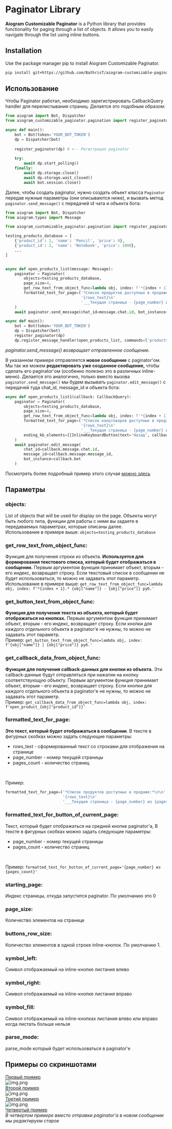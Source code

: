 # Paginator Library

**Aiogram Customizable Paginator** is a Python library that provides functionality for paging through a list of objects. It allows you to easily navigate through the list using inline buttons.

## Installation

Use the package manager pip to install Aiogram Customizable Paginator.

```bash
pip install git+https://github.com/BathrisT/aiogram-customizable-paginator
```

## Использование

Чтобы Paginator работал, необходимо зарегистрировать CallbackQuery handler для перелистывания страниц. Делается это подобным образом:
```python
from aiogram import Bot, Dispatcher
from aiogram_customizable_paginator.pagination import register_paginator

async def main():
    bot = Bot(token='YOUR_BOT_TOKEN')
    dp = Dispatcher(bot)
    
    register_paginator(dp) # <-- Регистрация paginator
    
    try:
        await dp.start_polling()
    finally:
        await dp.storage.close()
        await dp.storage.wait_closed()
        await bot.session.close()
```

Далее, чтобы создать paginator, нужно создать объект класса `Paginator` передав нужные параметры (они описываются ниже), и вызвать метод `paginator.send_message()` с передачей id чата и объекта бота:
```python
from aiogram import Bot, Dispatcher
from aiogram.types import Message

from aiogram_customizable_paginator.pagination import register_paginator, Paginator

testing_products_database = [
    {'product_id': 1, 'name': 'Pencil', 'price': 0},
    {'product_id': 2, 'name': 'Notebook', 'price': 1000},
    ...
]


async def open_products_list(message: Message):
    paginator = Paginator(
        objects=testing_products_database,
        page_size=4,
        get_row_text_from_object_func=lambda obj, index: f'*{index + 1}.* {obj["name"]} - {obj["price"]} руб.',
        formatted_text_for_page=('*Список продуктов доступных в продаже:*\n\n'
                                 '{rows_text}\n'
                                 '___Текущая страница - {page_number} из {pages_count}___')
    )
    await paginator.send_message(chat_id=message.chat.id, bot_instance=message.bot)

async def main():
    bot = Bot(token='YOUR_BOT_TOKEN')
    dp = Dispatcher(bot)
    register_paginator(dp)
    dp.register_message_handler(open_products_list, commands=['products'])
```
_paginator.send_message() возвращает отправленное сообщение._<br/>

В указанном примере отправляется **новое сообщение** с paginator'ом. Мы так же можем **редактировать уже созданное сообщение,** чтобы сделать его paginator'ом (особенно полезно это в различных inline-меню). Делается это аналогично, только вместо вызова `paginator.send_message()` мы будем вызывать `paginator.edit_message()` с передачей туда chat_id, message_id и объекта бота:
```python
async def open_products_list1(callback: CallbackQuery):
    paginator = Paginator(
        objects=testing_products_database,
        page_size=4,
        get_row_text_from_object_func=lambda obj, index: f'*{index + 1}.* {obj["name"]} - {obj["price"]} руб.',
        formatted_text_for_page=('*Список канцтоваров доступных в продаже:*\n\n'
                                 '{rows_text}\n'
                                 '___Текущая страница - {page_number} из {pages_count}___'),
        ending_kb_elements=[[InlineKeyboardButton(text='Назад', callback_data='products_list')]]
    )
    await paginator.edit_message(
        chat_id=callback.message.chat.id,
        message_id=callback.message.message_id,
        bot_instance=callback.bot
    )
```
Посмотреть более подробный пример этого случая [можно здесь](./examples/example_4.py)

## Параметры
### objects:
List of objects that will be used for display on the page. Объекты могут быть любого типа, функции для работы с ними вы задаете в передаваемых параметрах, которые описаны далее. <br/>
Использование в примере выше: `objects=testing_products_database`
### get_row_text_from_object_func:
Функция для получения строки из объекта. **Используется для формирования текстового списка, который будет отображаться в сообщении.**
Первым аргументом функция принимает объект, вторым - его индекс, возвращает строку. 
Если текстовый список в сообщении не будет использоваться, то можно не задавать этот параметр.<br/>
Использование в примере выше: `get_row_text_from_object_func=lambda obj, index: f'*{index + 1}.* {obj["name"]} - {obj["price"]} руб.'`
### get_button_text_from_object_func:
**Функция для получения текста из объекта, который будет отображаться на кнопках.** 
Первым аргументом функция принимает объект, вторым - его индекс, возвращает строку.
Если кнопки для каждого отдельного объекта в paginator'е не нужны, то можно не задавать этот параметр.<br/>
Пример: `get_button_text_from_object_func=lambda obj, index: f'{obj["name"]} | {obj["price"]} руб.'`

### get_callback_data_from_object_func:
**Функция для получения callback-данных для кнопки из объекта.** Эти callback-данные будут отправляться при нажатии на кнопку соответствующую объекту.
Первым аргументом функция принимает объект, вторым - его индекс, возвращает строку.
Если кнопки для каждого отдельного объекта в paginator'е не нужны, то можно не задавать этот параметр.<br/>
Пример: `get_callback_data_from_object_func=lambda obj, index: f'open_product_{obj["product_id"]}'`

### formatted_text_for_page:
**Это текст, который будет отображаться в сообщении**.
В тексте в фигурных скобках можно задать следующие параметры:

- rows_text - сформированный текст со строками для отображения на странице
- page_number - номер текущей страницы
- pages_count - количество страниц
<br/>

Пример:
```python
formatted_text_for_page=('*Список продуктов доступных в продаже:*\n\n'
                         '{rows_text}\n'
                         '___Текущая страница - {page_number} из {pages_count}___')
```

### formatted_text_for_button_of_current_page:
Текст, который будет отображаться на средней кнопке paginator'а,
В тексте в фигурных скобках можно задать следующие параметры:
- page_number - номер текущей страницы
- pages_count - количество страниц
<br/>

Пример: `formatted_text_for_button_of_current_page='{page_number} из {pages_count}'`

### starting_page:
Индекс страницы, откуда запустится paginator. По умолчанию это 0

### page_size:
Количество элементов на странице

### buttons_row_size:
Количество элементов в одной строке inline-кнопок. По умолчанию 1.

### symbol_left: 
Символ отображаемый на inline-кнопке листания влево
### symbol_right: 
Символ отображаемый на inline-кнопке листания вправо
### symbol_fill: 
Символ отображаемый на inline-кнопках листания влево или вправо когда листать больше нельзя
### parse_mode:
parse_mode который будет использоваться в paginator'е

## Примеры со скриншотами
[Первый пример](./examples/example_1.py)<br/>
![img.png](./img/img1.png)
<br/>
[Второй пример](./examples/example_2.py)<br/>
![img.png](./img/img2.png)
<br/>
[Третий пример](./examples/example_3.py)<br/>
![img.png](./img/img3.png)
<br/>
[Четвертый пример](./examples/example_3.py)<br/>
_В четвертом примере вместо отправки paginator'а в новом сообщении мы редактируем старое_